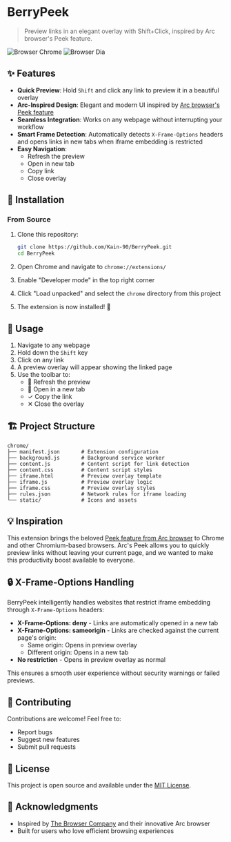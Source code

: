 # BerryPeek

> Preview links in an elegant overlay with Shift+Click, inspired by Arc browser's Peek feature.

![Browser Chrome](https://img.shields.io/badge/browser-Chrome-green) ![Browser Dia](https://img.shields.io/badge/browser-Dia-green)

## ✨ Features

- **Quick Preview**: Hold `Shift` and click any link to preview it in a beautiful overlay
- **Arc-Inspired Design**: Elegant and modern UI inspired by [Arc browser's Peek feature](https://resources.arc.net/hc/en-us/articles/19335302900887-Peek-Preview-Sites-From-Pinned-Tabs)
- **Seamless Integration**: Works on any webpage without interrupting your workflow
- **Smart Frame Detection**: Automatically detects `X-Frame-Options` headers and opens links in new tabs when iframe embedding is restricted
- **Easy Navigation**: 
  - Refresh the preview
  - Open in new tab
  - Copy link
  - Close overlay

## 🚀 Installation

### From Source

1. Clone this repository:
   ```bash
   git clone https://github.com/Kain-90/BerryPeek.git
   cd BerryPeek
   ```

2. Open Chrome and navigate to `chrome://extensions/`

3. Enable "Developer mode" in the top right corner

4. Click "Load unpacked" and select the `chrome` directory from this project

5. The extension is now installed! 🎉

## 🎯 Usage

1. Navigate to any webpage
2. Hold down the `Shift` key
3. Click on any link
4. A preview overlay will appear showing the linked page
5. Use the toolbar to:
   - 🔄 Refresh the preview
   - 🔗 Open in a new tab
   - ✓ Copy the link
   - ✕ Close the overlay

## 🏗️ Project Structure

```
chrome/
├── manifest.json       # Extension configuration
├── background.js       # Background service worker
├── content.js          # Content script for link detection
├── content.css         # Content script styles
├── iframe.html         # Preview overlay template
├── iframe.js           # Preview overlay logic
├── iframe.css          # Preview overlay styles
├── rules.json          # Network rules for iframe loading
└── static/             # Icons and assets
```

## 💡 Inspiration

This extension brings the beloved [Peek feature from Arc browser](https://resources.arc.net/hc/en-us/articles/19335302900887-Peek-Preview-Sites-From-Pinned-Tabs) to Chrome and other Chromium-based browsers. Arc's Peek allows you to quickly preview links without leaving your current page, and we wanted to make this productivity boost available to everyone.

## 🔒 X-Frame-Options Handling

BerryPeek intelligently handles websites that restrict iframe embedding through `X-Frame-Options` headers:

- **X-Frame-Options: deny** - Links are automatically opened in a new tab
- **X-Frame-Options: sameorigin** - Links are checked against the current page's origin:
  - Same origin: Opens in preview overlay
  - Different origin: Opens in a new tab
- **No restriction** - Opens in preview overlay as normal

This ensures a smooth user experience without security warnings or failed previews.

## 🤝 Contributing

Contributions are welcome! Feel free to:

- Report bugs
- Suggest new features
- Submit pull requests

## 📝 License

This project is open source and available under the [MIT License](LICENSE).

## 🙏 Acknowledgments

- Inspired by [The Browser Company](https://arc.net/) and their innovative Arc browser
- Built for users who love efficient browsing experiences

